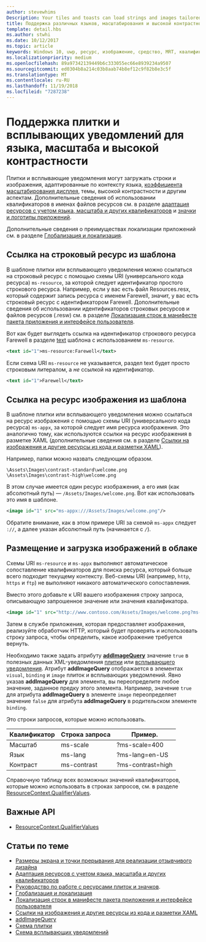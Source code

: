 ```yaml
---
author: stevewhims
Description: Your tiles and toasts can load strings and images tailored for display language, display scale factor, high contrast, and other runtime contexts.
title: Поддержка различных языков, масштабирования и высокой контрастности в плитках и всплывающих уведомлениях
template: detail.hbs
ms.author: stwhi
ms.date: 10/12/2017
ms.topic: article
keywords: Windows 10, uwp, ресурс, изображение, средство, MRT, квалификатор
ms.localizationpriority: medium
ms.openlocfilehash: 89a97342139449b6c333055ec66e8939234a9507
ms.sourcegitcommit: ed0304b8a214c03b8aab74b8ef12c9f82b8e3c5f
ms.translationtype: MT
ms.contentlocale: ru-RU
ms.lasthandoff: 11/19/2018
ms.locfileid: "7287238"
---
```

# <a name="tile-and-toast-notification-support-for-language-scale-and-high-contrast"></a>Поддержка плитки и всплывающих уведомлений для языка, масштаба и высокой контрастности

Плитки и всплывающие уведомления могут загружать строки и изображения, адаптированные по контексту языка, [коэффициента масштабирования дисплея](../../layout/screen-sizes-and-breakpoints-for-responsive-design.md), темы, высокой контрастности и другим аспектам. Дополнительные сведения об использовании квалификаторов в именах файлов ресурсов см. в разделе [адаптация ресурсов с учетом языка, масштаба и других квалификаторов](../../../app-resources/tailor-resources-lang-scale-contrast.md) и [значки и логотипы приложений](/windows/uwp/design/style/app-icons-and-logos).

Дополнительные сведения о преимуществах локализации приложений см. в разделе [Глобализация и локализация](../../globalizing/globalizing-portal.md).

## <a name="refer-to-a-string-resource-from-a-template"></a>Ссылка на строковый ресурс из шаблона

В шаблоне плитки или всплывающего уведомления можно ссылаться на строковый ресурс с помощью схемы URI (универсального кода ресурса) `ms-resource`, за которой следует идентификатор простого строкового ресурса. Например, если у вас есть файл Resources.resx, который содержит запись ресурса с именем Farewell, значит, у вас есть строковый ресурс с идентификатором Farewell. Дополнительные сведения об использовании идентификаторов строковых ресурсов и файлов ресурсов (.resw) см. в разделе [Локализация строк в манифесте пакета приложения и интерфейсе пользователя](../../../app-resources/localize-strings-ui-manifest.md).

Вот как будет выглядеть ссылка на идентификатор строкового ресурса Farewell в разделе [text](/uwp/schemas/tiles/tilesschema/element-text?branch=live) шаблона с использованием `ms-resource`.

```xml
<text id="1">ms-resource:Farewell</text>
```

Если схема URI `ms-resource` не указывается, раздел text будет просто строковым литералом, а *не* ссылкой на идентификатор.

```xml
<text id="1">Farewell</text>
```

## <a name="refer-to-an-image-resource-from-a-template"></a>Ссылка на ресурс изображения из шаблона

В шаблоне плитки или всплывающего уведомления можно ссылаться на ресурс изображения с помощью схемы URI (универсального кода ресурса) `ms-appx`, за которой следует имя ресурса изображения. Это аналогично тому, как используются ссылки на ресурс изображения в разметке XAML (дополнительные сведения см. в разделе [Ссылки на изображения и другие ресурсы из кода и разметки XAML](../../../app-resources/images-tailored-for-scale-theme-contrast.md#reference-an-image-or-other-asset-from-xaml-markup-and-code)).

Например, папки можно назвать следующим образом.

```
\Assets\Images\contrast-standard\welcome.png
\Assets\Images\contrast-high\welcome.png
```

В этом случае имеется один ресурс изображения, а его имя (как абсолютный путь) — `/Assets/Images/welcome.png`. Вот как использовать это имя в шаблоне.

```xml
<image id="1" src="ms-appx:///Assets/Images/welcome.png"/>
```

Обратите внимание, как в этом примере URI за схемой `ms-appx` следует `://`, а далее указан абсолютный путь (начинается с `/`).

## <a name="hosting-and-loading-images-in-the-cloud"></a>Размещение и загрузка изображений в облаке

Схемы URI `ms-resource` и `ms-appx` выполняют автоматическое сопоставление квалификаторов для поиска ресурса, который больше всего подходит текущему контексту. Веб-схемы URI (например, `http`, `https` и `ftp`) не выполняют никакого автоматического сопоставления.

Вместо этого добавьте к URI вашего изображения строку запроса, описывающую запрошенное значение или значения квалификатора.

```xml
<image id="1" src="http://www.contoso.com/Assets/Images/welcome.png?ms-lang=en-US"/>
```

Затем в службе приложения, которая предоставляет изображения, реализуйте обработчик HTTP, который будет проверять и использовать строку запроса, чтобы определить, какое изображение требуется вернуть.

Необходимо также задать атрибуту [**addImageQuery**](/uwp/schemas/tiles/tilesschema/element-visual?branch=live) значение `true` в полезных данных XML-уведомления [плитки](/uwp/schemas/tiles/tilesschema/schema-root?branch=live) или [всплывающего уведомления](/uwp/schemas/tiles/toastschema/schema-root?branch=live). Атрибут **addImageQuery** отображается в элементах `visual`, `binding` и `image` плиток и всплывающих уведомлений. Явно указав **addImageQuery** для элемента, вы переопределите любое значение, заданное предку этого элемента. Например, значение `true` для атрибута **addImageQuery** в элементе `image` переопределяет значение `false` для атрибута **addImageQuery** в родительском элементе `binding`.

Это строки запросов, которые можно использовать.

| Квалификатор | Строка запроса | Пример. |
| --------- | ------------ | ------- |
| Масштаб | ms-scale | ?ms-scale=400 |
| Язык | ms-lang | ?ms-lang=en-US |
| Контраст | ms-contrast | ?ms-contrast=high |

Справочную таблицу всех возможных значений квалификаторов, которые можно использовать в строках запросов, см. в разделе [ResourceContext.QualifierValues](/uwp/api/windows.applicationmodel.resources.core.resourcecontext.QualifierValues).

## <a name="important-apis"></a>Важные API

* [ResourceContext.QualifierValues](/uwp/api/windows.applicationmodel.resources.core.resourcecontext.QualifierValues)

## <a name="related-topics"></a>Статьи по теме

* [Размеры экрана и точки прерывания для реализации отзывчивого дизайна](../../layout/screen-sizes-and-breakpoints-for-responsive-design.md)
* [Адаптация ресурсов с учетом языка, масштаба и других квалификаторов](../../../app-resources/tailor-resources-lang-scale-contrast.md)
* [Руководство по работе с ресурсами плиток и значков](app-assets.md).
* [Глобализация и локализация](../../globalizing/globalizing-portal.md)
* [Локализация строк в манифесте пакета приложения и интерфейсе пользователя](../../../app-resources/localize-strings-ui-manifest.md)
* [Ссылки на изображения и другие ресурсы из кода и разметки XAML](../../../app-resources/images-tailored-for-scale-theme-contrast.md)
* [addImageQuery](/uwp/schemas/tiles/tilesschema/element-visual?branch=live)
* [Схема плитки](/uwp/schemas/tiles/tilesschema/schema-root?branch=live)
* [Схема всплывающих уведомлений](/uwp/schemas/tiles/toastschema/schema-root?branch=live)
